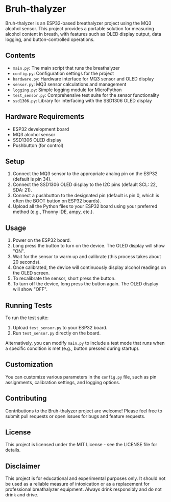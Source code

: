 # Bruh-thalyzer

Bruh-thalyzer is an ESP32-based breathalyzer project using the MQ3 alcohol sensor. This project provides a portable solution for measuring alcohol content in breath, with features such as OLED display output, data logging, and button-controlled operations.

## Contents

- `main.py`: The main script that runs the breathalyzer
- `config.py`: Configuration settings for the project
- `hardware.py`: Hardware interface for MQ3 sensor and OLED display
- `sensor.py`: MQ3 sensor calculations and management
- `logging.py`: Simple logging module for MicroPython
- `test_sensor.py`: Comprehensive test suite for the sensor functionality
- `ssd1306.py`: Library for interfacing with the SSD1306 OLED display

## Hardware Requirements

- ESP32 development board
- MQ3 alcohol sensor
- SSD1306 OLED display
- Pushbutton (for control)

## Setup

1. Connect the MQ3 sensor to the appropriate analog pin on the ESP32 (default is pin 34).
2. Connect the SSD1306 OLED display to the I2C pins (default SCL: 22, SDA: 21).
3. Connect a pushbutton to the designated pin (default is pin 0, which is often the BOOT button on ESP32 boards).
4. Upload all the Python files to your ESP32 board using your preferred method (e.g., Thonny IDE, ampy, etc.).

## Usage

1. Power on the ESP32 board.
2. Long press the button to turn on the device. The OLED display will show "ON".
3. Wait for the sensor to warm up and calibrate (this process takes about 20 seconds).
4. Once calibrated, the device will continuously display alcohol readings on the OLED screen.
5. To recalibrate the sensor, short press the button.
6. To turn off the device, long press the button again. The OLED display will show "OFF".

## Running Tests

To run the test suite:

1. Upload `test_sensor.py` to your ESP32 board.
2. Run `test_sensor.py` directly on the board.

Alternatively, you can modify `main.py` to include a test mode that runs when a specific condition is met (e.g., button pressed during startup).

## Customization

You can customize various parameters in the `config.py` file, such as pin assignments, calibration settings, and logging options.

## Contributing

Contributions to the Bruh-thalyzer project are welcome! Please feel free to submit pull requests or open issues for bugs and feature requests.

## License

This project is licensed under the MIT License - see the LICENSE file for details.

## Disclaimer

This project is for educational and experimental purposes only. It should not be used as a reliable measure of intoxication or as a replacement for professional breathalyzer equipment. Always drink responsibly and do not drink and drive.